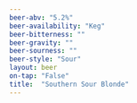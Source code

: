 ```yaml
---
beer-abv: "5.2%"
beer-availability: "Keg"
beer-bitterness: ""
beer-gravity: ""
beer-sourness: ""
beer-style: "Sour"
layout: beer
on-tap: "False"
title:  "Southern Sour Blonde"
---
```

